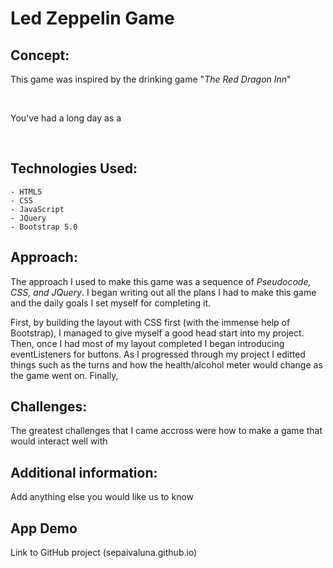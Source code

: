 # Led Zeppelin Game

## Concept: 
<p>This game was inspired by the drinking game "<em>The Red Dragon Inn</em>"</p>

<br>

<p>You've had a long day as a </p>

<br>


## Technologies Used:
    - HTML5
    - CSS 
    - JavaScript
    - JQuery
    - Bootstrap 5.0

## Approach: 
<p>The approach I used to make this game was a sequence of <em>Pseudocode, CSS, and JQuery</em>. I began writing out all the plans I had to make this game and the daily goals I set myself for completing it.

First, by building the layout with CSS first (with the immense help of Bootstrap), I managed to give myself a good head start into my project. Then, once I had most of my layout completed I began introducing eventListeners for buttons. As I progressed through my project I editted things such as the turns and how the health/alcohol meter would change as the game went on.
Finally, </p>


## Challenges: 
<p>The greatest challenges that I came accross were how to make a game that would interact well with</p>

## Additional information:
Add anything else you would like us to know 

## App Demo 
Link to GitHub project (sepaivaluna.github.io)